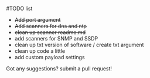#TODO list 
 * ~~Add port argument~~
 * ~~Add scanners for dns and ntp~~
 * ~~clean up scanner readme.md~~
 * add scanners for SNMP and SSDP
 * clean up txt version of software / create txt argument
 * clean up code a little 
 * add custom payload settings

Got any suggestions? submit a pull request!
